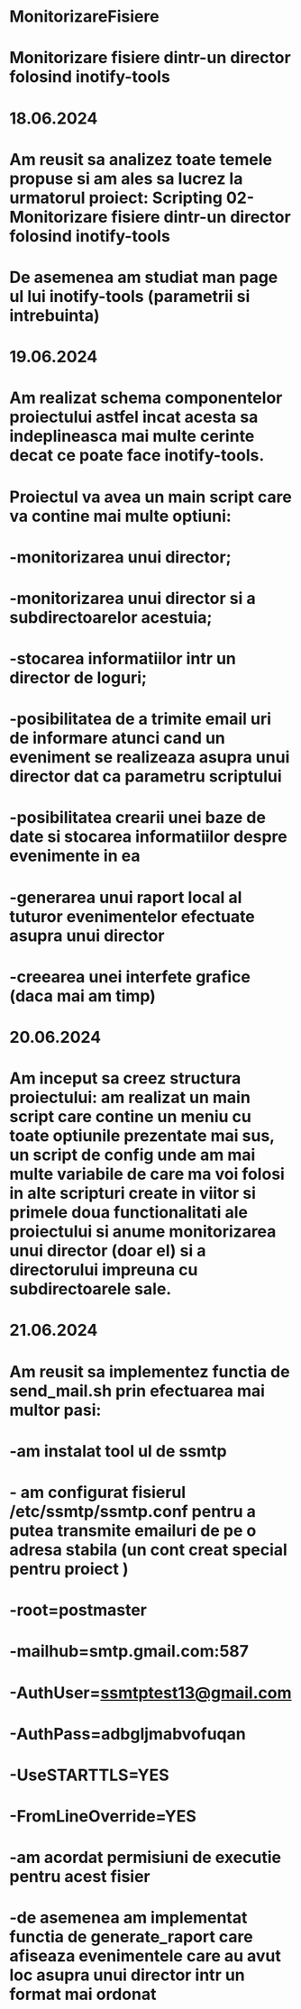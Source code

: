 # MonitorizareFisiere
# Monitorizare fisiere dintr-un director folosind inotify-tools

# 18.06.2024 

# Am reusit sa analizez toate temele propuse si am ales sa lucrez la urmatorul proiect:  Scripting 02-Monitorizare fisiere dintr-un director folosind inotify-tools
# De asemenea am studiat man page ul lui inotify-tools (parametrii si intrebuinta)

# 19.06.2024

# Am realizat schema componentelor proiectului astfel incat acesta sa indeplineasca mai multe cerinte decat ce poate face inotify-tools.

# Proiectul va avea un main script care va contine mai multe optiuni:
# -monitorizarea unui director;
# -monitorizarea unui director si a subdirectoarelor acestuia;
# -stocarea informatiilor intr un director de loguri;
# -posibilitatea de a trimite email uri de informare atunci cand un eveniment se realizeaza asupra unui director dat ca parametru scriptului
# -posibilitatea crearii unei baze de date si stocarea informatiilor despre evenimente in ea
# -generarea unui raport local al tuturor evenimentelor efectuate asupra unui director
# -creearea unei interfete grafice (daca mai am timp)

# 20.06.2024

# Am inceput sa creez structura proiectului: am realizat un main script care contine un meniu cu toate optiunile prezentate mai sus, un script de config unde am mai multe variabile de care ma voi folosi in alte scripturi create in viitor si primele doua functionalitati ale proiectului si anume monitorizarea unui director (doar el) si a directorului impreuna cu subdirectoarele sale. 

# 21.06.2024

# Am reusit sa implementez functia de send_mail.sh prin efectuarea mai multor pasi:
# -am instalat tool ul de ssmtp
# - am configurat fisierul /etc/ssmtp/ssmtp.conf pentru a putea transmite emailuri de pe o adresa stabila (un cont creat special pentru proiect )
# -root=postmaster
# -mailhub=smtp.gmail.com:587
# -AuthUser=ssmtptest13@gmail.com
# -AuthPass=adbgljmabvofuqan
# -UseSTARTTLS=YES
# -FromLineOverride=YES
# -am acordat permisiuni de executie pentru acest fisier

# -de asemenea am implementat functia de generate_raport care afiseaza evenimentele care au avut loc asupra unui director intr un format mai ordonat

